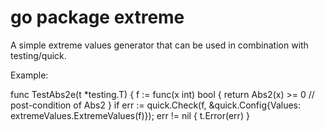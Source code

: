 # go package extreme


A simple extreme values generator that can be used in combination
 with testing/quick.
 
Example:


  func TestAbs2e(t *testing.T) {
	f := func(x int) bool {
		return Abs2(x) >= 0       // post-condition of Abs2
	}
	if err := quick.Check(f, &quick.Config{Values: extremeValues.ExtremeValues(f)}); err != nil {
		t.Error(err)
	}
